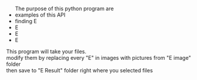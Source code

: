 <ul>The purpose of this python program are
<li>examples of this API</li>
<li>finding E</li>
<li>E</li>
<li>E</li>
<li>E</li>
</ul>
This program will take your files.<br>
modify them by replacing every "E" in images with pictures from "E image" folder<br>
then save to "E Result" folder right where you selected files<br><br>
